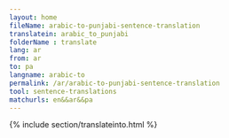 ```yaml
---
layout: home
fileName: arabic-to-punjabi-sentence-translation
translatein: arabic_to_punjabi
folderName : translate
lang: ar
from: ar
to: pa
langname: arabic-to
permalink: /ar/arabic-to-punjabi-sentence-translation
tool: sentence-translations
matchurls: en&&ar&&pa
---
```

{% include section/translateinto.html %}
